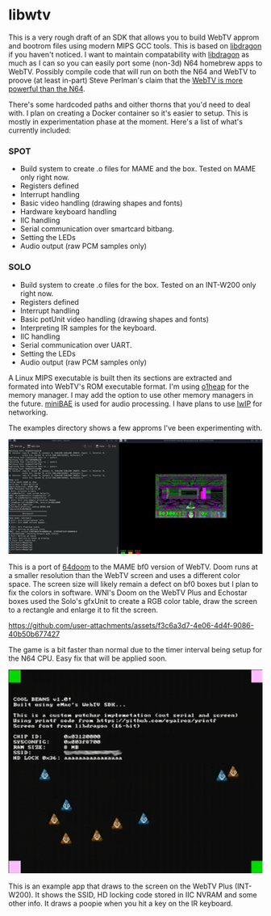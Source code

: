 # libwtv

This is a very rough draft of an SDK that allows you to build WebTV approm and bootrom files using modern MIPS GCC tools. This is based on [libdragon](https://github.com/DragonMinded/libdragon) if you haven't noticed. I want to maintain compatability with [libdragon](https://github.com/DragonMinded/libdragon) as much as I can so you can easily port some (non-3d) N64 homebrew apps to WebTV. Possibly compile code that will run on both the N64 and WebTV to proove (at least in-part) Steve Perlman's claim that the [WebTV is more powerful than the N64](https://youtu.be/snHsbYfcWD4?t=788).

There's some hardcoded paths and oither thorns that you'd need to deal with. I plan on creating a Docker container so it's easier to setup. This is mostly in experimentation phase at the moment. Here's a list of what's currently included:

### SPOT

- Build system to create .o files for MAME and the box. Tested on MAME only right now.
- Registers defined
- Interrupt handling
- Basic video handling (drawing shapes and fonts)
- Hardware keyboard handling
- IIC handling
- Serial communication over smartcard bitbang.
- Setting the LEDs
- Audio output (raw PCM samples only)

### SOLO

- Build system to create .o files for the box. Tested on an INT-W200 only right now.
- Registers defined
- Interrupt handling
- Basic potUnit video handling  (drawing shapes and fonts)
- Interpreting IR samples for the keyboard.
- IIC handling
- Serial communication over UART.
- Setting the LEDs
- Audio output (raw PCM samples only)

A Linux MIPS executable is built then its sections are extracted and formated into WebTV's ROM executable format. I'm using [o1heap](https://github.com/pavel-kirienko/o1heap) for the memory manager. I may add the option to use other memory managers in the future. [miniBAE](https://github.com/heyigor/miniBAE) is used for audio processing. I have plans to use [lwIP](https://www.nongnu.org/lwip/2_1_x/index.html) for networking.

The examples directory shows a few approms I've been experimenting with.

![Doom running on MAME](example1.png)

This is a port of [64doom](https://github.com/jnmartin84/64doom) to the MAME bf0 version of WebTV. Doom runs at a smaller resolution than the WebTV screen and uses a different color space. The screen size will likely remain a defect on bf0 boxes but I plan to fix the colors in software. WNI's Doom on the WebTV Plus and Echostar boxes used the Solo's gfxUnit to create a RGB color table, draw the screen to a rectangle and enlarge it to fit the screen.

https://github.com/user-attachments/assets/f3c6a3d7-4e06-4d4f-9086-40b50b677427

The game is a bit faster than normal due to the timer interval being setup for the N64 CPU. Easy fix that will be applied soon.

![Example approm on the WebTV Plus](example2.png)

This is an example app that draws to the screen on the WebTV Plus (INT-W200). It shows the SSID, HD locking code stored in IIC NVRAM and some other info. It draws a poopie when you hit a key on the IR keyboard.
